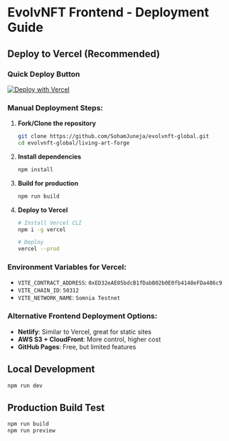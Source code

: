 # EvolvNFT Frontend - Deployment Guide

## Deploy to Vercel (Recommended)

### Quick Deploy Button
[![Deploy with Vercel](https://vercel.com/button)](https://vercel.com/import/project?template=https://github.com/SohamJuneja/evolvnft-global)

### Manual Deployment Steps:

1. **Fork/Clone the repository**
   ```bash
   git clone https://github.com/SohamJuneja/evolvnft-global.git
   cd evolvnft-global/living-art-forge
   ```

2. **Install dependencies**
   ```bash
   npm install
   ```

3. **Build for production**
   ```bash
   npm run build
   ```

4. **Deploy to Vercel**
   ```bash
   # Install Vercel CLI
   npm i -g vercel
   
   # Deploy
   vercel --prod
   ```

### Environment Variables for Vercel:
- `VITE_CONTRACT_ADDRESS`: `0xED32eAE05bdcB1fDabB02b0E0fb4148eFDa486c9`
- `VITE_CHAIN_ID`: `50312`
- `VITE_NETWORK_NAME`: `Somnia Testnet`

### Alternative Frontend Deployment Options:
- **Netlify**: Similar to Vercel, great for static sites
- **AWS S3 + CloudFront**: More control, higher cost
- **GitHub Pages**: Free, but limited features

## Local Development
```bash
npm run dev
```

## Production Build Test
```bash
npm run build
npm run preview
```
